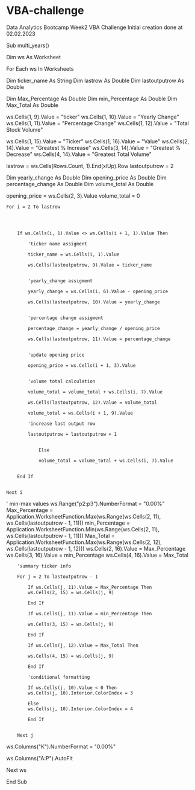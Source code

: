 # VBA-challenge
Data Analytics Bootcamp Week2 VBA Challenge
Initial creation done at 02.02.2023

Sub multi_years()

Dim ws As Worksheet

For Each ws In Worksheets

Dim ticker_name As String
Dim lastrow As Double
Dim lastoutputrow As Double

Dim Max_Percentage As Double
Dim min_Percentage As Double
Dim Max_Total As Double


ws.Cells(1, 9).Value = "ticker"
ws.Cells(1, 10).Value = "Yearly Change"
ws.Cells(1, 11).Value = "Percentage Change"
ws.Cells(1, 12).Value = "Total Stock Volume"

ws.Cells(1, 15).Value = "Ticker"
ws.Cells(1, 16).Value = "Value"
ws.Cells(2, 14).Value = "Greatest % Increase"
ws.Cells(3, 14).Value = "Greatest % Decrease"
ws.Cells(4, 14).Value = "Greatest Total Volume"

lastrow = ws.Cells(Rows.Count, 1).End(xlUp).Row
lastoutputrow = 2

Dim yearly_change As Double
Dim opening_price As Double
Dim percentage_change As Double
Dim volume_total As Double

opening_price = ws.Cells(2, 3).Value
volume_total = 0


    For i = 2 To lastrow
    

          

        If ws.Cells(i, 1).Value <> ws.Cells(i + 1, 1).Value Then
    
            'ticker name assigment
        
            ticker_name = ws.Cells(i, 1).Value
        
            ws.Cells(lastoutputrow, 9).Value = ticker_name
        
        
            'yearly_change assigment
        
            yearly_change = ws.Cells(i, 6).Value - opening_price
        
            ws.Cells(lastoutputrow, 10).Value = yearly_change
          
        
            'percentage change assigment
        
            percentage_change = yearly_change / opening_price
        
            ws.Cells(lastoutputrow, 11).Value = percentage_change
        
            
            'update opening price
        
            opening_price = ws.Cells(i + 1, 3).Value
        
               
            'volume total calculation
        
            volume_total = volume_total + ws.Cells(i, 7).Value
        
            ws.Cells(lastoutputrow, 12).Value = volume_total
        
            volume_total = ws.Cells(i + 1, 9).Value
        
            'increase last output row
        
            lastoutputrow = lastoutputrow + 1
        
            
                Else
        
                volume_total = volume_total + ws.Cells(i, 7).Value
                       
    
        End If

    
    Next i



' min-max values
ws.Range("p2:p3").NumberFormat = "0.00%"
Max_Percentage = Application.WorksheetFunction.Max(ws.Range(ws.Cells(2, 11), ws.Cells(lastoutputrow - 1, 11)))
min_Percentage = Application.WorksheetFunction.Min(ws.Range(ws.Cells(2, 11), ws.Cells(lastoutputrow - 1, 11)))
Max_Total = Application.WorksheetFunction.Max(ws.Range(ws.Cells(2, 12), ws.Cells(lastoutputrow - 1, 12)))
ws.Cells(2, 16).Value = Max_Percentage
ws.Cells(3, 16).Value = min_Percentage
ws.Cells(4, 16).Value = Max_Total

        
        'summary ticker info
        
        For j = 2 To lastoutputrow - 1
        
            If ws.Cells(j, 11).Value = Max_Percentage Then
            ws.Cells(2, 15) = ws.Cells(j, 9)
            
            End If
            
            If ws.Cells(j, 11).Value = min_Percentage Then
            
            ws.Cells(3, 15) = ws.Cells(j, 9)
            
            End If
            
            If ws.Cells(j, 12).Value = Max_Total Then
            
            ws.Cells(4, 15) = ws.Cells(j, 9)
            
            End If
            
            'conditional formatting
            
            If ws.Cells(j, 10).Value < 0 Then
            ws.Cells(j, 10).Interior.ColorIndex = 3
            
            Else
            ws.Cells(j, 10).Interior.ColorIndex = 4
            
            End If
            
          
        Next j
        

ws.Columns("K").NumberFormat = "0.00%"

ws.Columns("A:P").AutoFit
                    
Next ws


End Sub



